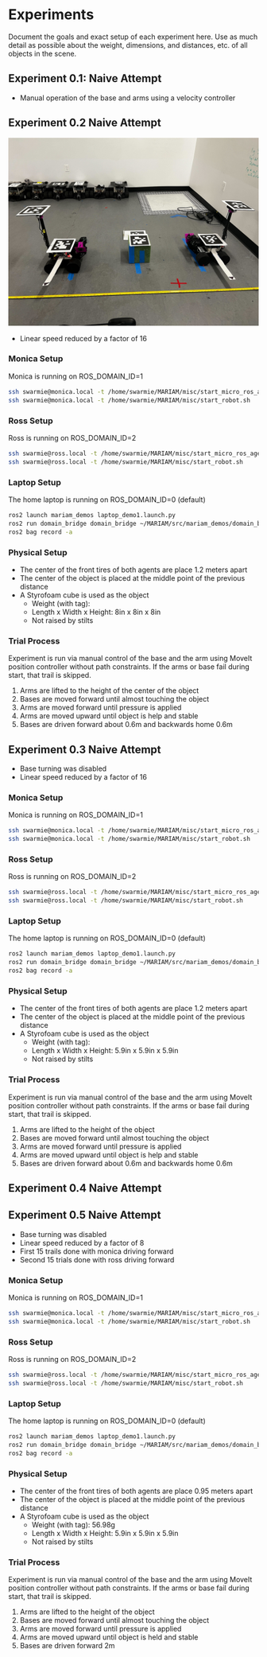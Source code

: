 # Experiments
Document the goals and exact setup of each experiment here. Use as much detail as possible about the weight, dimensions, and distances, etc. of all objects in the scene. 

## Experiment 0.1: Naive Attempt
- Manual operation of the base and arms using a velocity controller

## Experiment 0.2 Naive Attempt
![Alt text](images/Experiment_0_2_setup.jpg)

- Linear speed reduced by a factor of 16

### Monica Setup
Monica is running on ROS_DOMAIN_ID=1
```bash
ssh swarmie@monica.local -t /home/swarmie/MARIAM/misc/start_micro_ros_agent.sh
ssh swarmie@monica.local -t /home/swarmie/MARIAM/misc/start_robot.sh
```
### Ross Setup
Ross is running on ROS_DOMAIN_ID=2
```bash
ssh swarmie@ross.local -t /home/swarmie/MARIAM/misc/start_micro_ros_agent.sh
ssh swarmie@ross.local -t /home/swarmie/MARIAM/misc/start_robot.sh
```
### Laptop Setup
The home laptop is running on ROS_DOMAIN_ID=0 (default)
```bash
ros2 launch mariam_demos laptop_demo1.launch.py 
ros2 run domain_bridge domain_bridge ~/MARIAM/src/mariam_demos/domain_bridge_configs/experiment_1_bridge.yml 
ros2 bag record -a
```
### Physical Setup
- The center of the front tires of both agents are place 1.2 meters apart
- The center of the object is placed at the middle point of the previous distance
- A Styrofoam cube is used as the object
    - Weight (with tag): 
    - Length x Width x Height: 8in x 8in x 8in
    - Not raised by stilts

### Trial Process
Experiment is run via manual control of the base and the arm using MoveIt position controller without path constraints. If the arms or base fail during start, that trail is skipped.
1. Arms are lifted to the height of the center of the object
2. Bases are moved forward until almost touching the object
3. Arms are moved forward until pressure is applied
4. Arms are moved upward until object is help and stable
5. Bases are driven forward about 0.6m and backwards home 0.6m

## Experiment 0.3 Naive Attempt
- Base turning was disabled
- Linear speed reduced by a factor of 16

### Monica Setup
Monica is running on ROS_DOMAIN_ID=1
```bash
ssh swarmie@monica.local -t /home/swarmie/MARIAM/misc/start_micro_ros_agent.sh
ssh swarmie@monica.local -t /home/swarmie/MARIAM/misc/start_robot.sh
```
### Ross Setup
Ross is running on ROS_DOMAIN_ID=2
```bash
ssh swarmie@ross.local -t /home/swarmie/MARIAM/misc/start_micro_ros_agent.sh
ssh swarmie@ross.local -t /home/swarmie/MARIAM/misc/start_robot.sh
```
### Laptop Setup
The home laptop is running on ROS_DOMAIN_ID=0 (default)
```bash
ros2 launch mariam_demos laptop_demo1.launch.py 
ros2 run domain_bridge domain_bridge ~/MARIAM/src/mariam_demos/domain_bridge_configs/experiment_1_bridge.yml 
ros2 bag record -a
```
### Physical Setup
- The center of the front tires of both agents are place 1.2 meters apart
- The center of the object is placed at the middle point of the previous distance
- A Styrofoam cube is used as the object
    - Weight (with tag): 
    - Length x Width x Height: 5.9in x 5.9in x 5.9in
    - Not raised by stilts

### Trial Process
Experiment is run via manual control of the base and the arm using MoveIt position controller without path constraints. If the arms or base fail during start, that trail is skipped.
1. Arms are lifted to the height of the object
2. Bases are moved forward until almost touching the object
3. Arms are moved forward until pressure is applied
4. Arms are moved upward until object is help and stable
5. Bases are driven forward about 0.6m and backwards home 0.6m

## Experiment 0.4 Naive Attempt


## Experiment 0.5 Naive Attempt
- Base turning was disabled
- Linear speed reduced by a factor of 8
- First 15 trails done with monica driving forward
- Second 15 trials done with ross driving forward

### Monica Setup
Monica is running on ROS_DOMAIN_ID=1
```bash
ssh swarmie@monica.local -t /home/swarmie/MARIAM/misc/start_micro_ros_agent.sh
ssh swarmie@monica.local -t /home/swarmie/MARIAM/misc/start_robot.sh
```
### Ross Setup
Ross is running on ROS_DOMAIN_ID=2
```bash
ssh swarmie@ross.local -t /home/swarmie/MARIAM/misc/start_micro_ros_agent.sh
ssh swarmie@ross.local -t /home/swarmie/MARIAM/misc/start_robot.sh
```
### Laptop Setup
The home laptop is running on ROS_DOMAIN_ID=0 (default)
```bash
ros2 launch mariam_demos laptop_demo1.launch.py 
ros2 run domain_bridge domain_bridge ~/MARIAM/src/mariam_demos/domain_bridge_configs/experiment_1_bridge.yml 
ros2 bag record -a
```
### Physical Setup
- The center of the front tires of both agents are place 0.95 meters apart
- The center of the object is placed at the middle point of the previous distance
- A Styrofoam cube is used as the object
    - Weight (with tag): 56.98g
    - Length x Width x Height: 5.9in x 5.9in x 5.9in
    - Not raised by stilts

### Trial Process
Experiment is run via manual control of the base and the arm using MoveIt position controller without path constraints. If the arms or base fail during start, that trail is skipped.
1. Arms are lifted to the height of the object
2. Bases are moved forward until almost touching the object
3. Arms are moved forward until pressure is applied
4. Arms are moved upward until object is held and stable
5. Bases are driven forward 2m